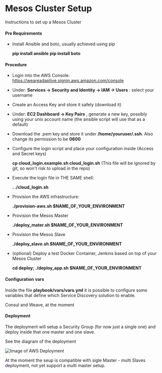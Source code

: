 Mesos Cluster Setup
============

Instructions to set up a Mesos Cluster

#### Pre Requirements

- Install Ansible and boto, usually achieved using pip

  **pip install ansible**
  **pip install boto**


#### Procedure

- Login into the AWS Console: https://weareadaptive.signin.aws.amazon.com/console

- Under: **Services -> Security and Identity -> IAM -> Users** : select your username

- Create an Access Key and store it safely (download it)

- Under: **EC2 Dashboard -> Key Pairs** , generate a new key, possibly using your unix account name (the ansible script will use that as a default)

- Download the .pem key and store it under **/home/youruser/.ssh**. Also change its permission to be **0600**

- Configure the login script and place your configuration inside (Access and Secret keys)

  **cp cloud_login.example.sh cloud_login.sh**    (This file will be ignored by git, so won't risk to upload in the repo)
  
  
- Execute the login file in THE SAME shell:

  **. ./cloud_login.sh**

- Provision the AWS infrastructure:
 
  **./provision-aws.sh $NAME_OF_YOUR_ENVIRONMENT**

- Provision the Mesos Master

  **./deploy_mater.sh $NAME_OF_YOUR_ENVIRONMENT**

- Provision the Mesos Slave

  **./deploy_slave.sh $NAME_OF_YOUR_ENVIRONMENT**

- (optional) Deploy a test Docker Container, Jenkins based on top of your Mesos Cluster

  **cd deploy; ./deploy_app.sh $NAME_OF_YOUR_ENVIRONMENT**


#### Configuration vars

Inside the file **playbook/vars/vars.yml** it is possible to configure some variables that define which Service Discovery solution to enable.

Consul and Weave, at the moment 

#### Deployment

The deployment will setup a Security Group (for now just a single one) and deploy inside that one master and one slave.

See the diagram of the deployment

![Image of AWS Deployment](https://github.com/AdaptiveConsulting/JPMC-Cloud/blob/master/mesos-cloud/mesos-software/documentation/Mesos-AWS-Architecture.png)


At the moment the seup is compatible with sigle Master - multi Slaves deployment, not yet support a multi master setup.
